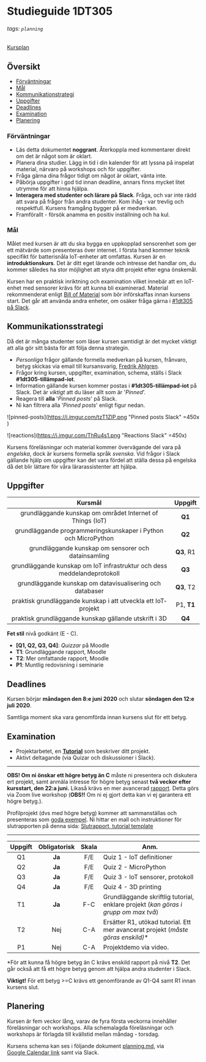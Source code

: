 # Studieguide 1DT305
###### tags: `planning`

[Kursplan](https://kursplan.lnu.se/kursplaner/kursplan-1DT305-1.pdf)

## Översikt

- [Förväntningar](#Förväntningar)
- [Mål](#Mål)
- [Kommunikationstrategi](#Kommunikationstrategi)
- [Uppgifter](#Uppgifter)
- [Deadlines](#Deadlines)
- [Examination](#Examination)
- [Planering](#planering)

### Förväntningar

- Läs detta dokumentet **noggrant**. Återkoppla med kommentarer direkt om det är något som är oklart.
- Planera dina studier. Lägg in tid i din kalender för att lyssna på inspelat material, närvaro på workshops och för uppgifter.
- Fråga gärna dina frågor tidigt om något är oklart, vänta inte.
- Påbörja uppgifter i god tid innan deadline, annars finns mycket litet utrymme för att hinna hjälpa.
- **Interagera med studenter och lärare på Slack**. Fråga, och var inte rädd att svara på frågor från andra studenter. Kom ihåg - var trevlig och respektfull. Kursens framgång bygger på er medverkan.
- Framförallt - försök anamma en positiv inställning och ha kul.


### Mål

Målet med kursen är att du ska bygga en uppkopplad sensorenhet som ger ett mätvärde som presenteras över internet. I första hand kommer teknik specifikt för batterisnåla IoT-enheter att omfattas. Kursen är en **introduktionskurs**. Det är ditt eget lärande och intresse det handlar om, du kommer således ha stor möjlighet att styra ditt projekt efter egna önskemål.

Kursen har en praktisk inriktning och examination vilket innebär att en IoT-enhet med sensorer krävs för att kunna bli examinerad. Material rekommenderat enligt [Bill of Material](BOM-md) som bör införskaffas innan kursens start. Det går att använda andra enheter, om osäker fråga gärna i [#1dt305 på Slack](coursepress.slack.com).



## Kommunikationsstrategi

Då det är många studenter som läser kursen samtidigt är det mycket viktigt att alla gör sitt bästa för att följa denna strategin.

- *Personliga* frågor gällande formella medverkan på kursen, frånvaro, betyg skickas via email till kursansvarig, [Fredrik Ahlgren](mailto:fredrik.ahlgren@lnu.se).
- Frågor kring kursen, uppgifter, examination, schema, ställs i Slack **#1dt305-tillämpad-iot**.
- Information gällande kursen kommer postas i **#1dt305-tillämpad-iot** på Slack. Det är _viktigt_ att du läser allt som är '*Pinned*'.
- Reagera till **alla** '*Pinned posts*' på Slack.
- Ni kan filtrera alla '*Pinned posts*' enligt figur nedan.

![pinned-posts](https://i.imgur.com/tzT1ZIP.png "Pinned posts Slack" =450x )

![reactions](https://i.imgur.com/ThRu4s1.png "Reactions Slack" =450x)


Kursens föreläsningar och material kommer övervägande del vara på *engelska*, dock är kursens formella språk *svenska*. Vid frågor i Slack gällande hjälp om uppgifter kan det vara fördel att ställa dessa på engelska då det blir lättare för våra lärarassistenter att hjälpa.


## Uppgifter


| Kursmål			| Uppgift |
| :---: | :---: |
| grundläggande kunskap om området Internet of Things (IoT) | **Q1**
| grundläggande programmeringskunskaper i Python och MicroPython | **Q2**
| grundläggande kunskap om sensorer och datainsamling | **Q3**, R1
|  grundläggande kunskap om IoT­ infrastruktur och dess meddelandeprotokoll | **Q3**
| grundläggande kunskap om datavisualisering och databaser | **Q3**, T2
| praktisk grundläggande kunskap i att utveckla ett IoT­ projekt | P1, **T1**
| praktisk grundläggande kunskap gällande utskrift i 3D | **Q4**

**Fet stil** nivå godkänt (E - C).

<!---
**Q** = Quiz, **T** = Project report/Tutorial, **P** = Presentation.
--->

* **[Q1, Q2, Q3, Q4]**: *Quizzar* på Moodle
* **T1**: Grundläggande rapport, Moodle
* **T2**: Mer omfattande rapport, Moodle
* **P1**: Muntlig redovisning i seminarie


## Deadlines

Kursen börjar **måndagen den 8:e juni 2020** och slutar **söndagen den 12:e juli 2020**.

Samtliga moment ska vara genomförda innan kursens slut för ett betyg.


## Examination


- Projektarbetet, en [**Tutorial**](https://hackmd.io/@lnu-iot/iot-tutorial) som beskriver ditt projekt.
- Aktivt deltagande (via Quizar och diskussioner i Slack).

---

**OBS! Om ni önskar ett högre betyg än C** måste ni presentera och diskutera ert projekt, samt anmäla intresse för högre betyg senast **två veckor efter kursstart, den 22:a juni.** Likaså krävs en mer avancerad [rapport](https://hackmd.io/@lnu-iot/iot-tutorial). Detta görs via Zoom live workshop (**OBS!!** Om ni ej gjort detta kan vi ej garantera ett högre betyg.).

Profilprojekt (dvs med högre betyg) kommer att sammanställas och presenteras som [goda exempel](https://hackmd.io/@lnu-iot/good-examples). Ni hittar en mall och instruktioner för slutrapporten på denna sida:
[Slutrapport, tutorial template](https://hackmd.io/@lnu-iot/iot-tutorial)

---


| Uppgift | Obligatorisk | Skala | Anm. |
| :---:	| :---: | :---: | --- |
| Q1 | **Ja**	| F/E | 	Quiz 1 - IoT definitioner
| Q2 | **Ja**	| F/E |	Quiz 2 - MicroPython
| Q3 | **Ja**	| F/E |	Quiz 3 - IoT sensorer, protokoll
| Q4 | **Ja**	| F/E |	Quiz 4 - 3D printing
| T1 | **Ja** | F-C | Grundläggande skriftlig tutorial, enklare projekt (*kan göras i grupp om max två*)
| T2 | Nej | C-A | Ersätter R1, utökad tutorial. Ett mer avancerat projekt (*måste göras enskild)**
| P1 | Nej | C-A | Projektdemo via video.

*För att kunna få högre betyg än C krävs enskild rapport på nivå **T2**. Det går också att få ett högre betyg genom att hjälpa andra studenter i Slack.

**Viktigt!** För ett betyg >=C krävs ett genomförande av Q1-Q4 samt R1 innan kursens slut.



## Planering

Kursen är fem veckor lång, varav de fyra första veckorna innehåller föreläsningar och workshops. Alla schemalagda föreläsningar och workshops är förlagda till kvällstid mellan måndag - torsdag.

Kursens schema kan ses i följande dokument [planning.md](https://hackmd.io/@lnu-iot/planning), via  
[Google Calendar link](https://calendar.google.com/calendar?cid=ZWxocHJrZGE3M2o5am9mM2ZtNmdzaWtpajRAZ3JvdXAuY2FsZW5kYXIuZ29vZ2xlLmNvbQ) samt via Slack.
